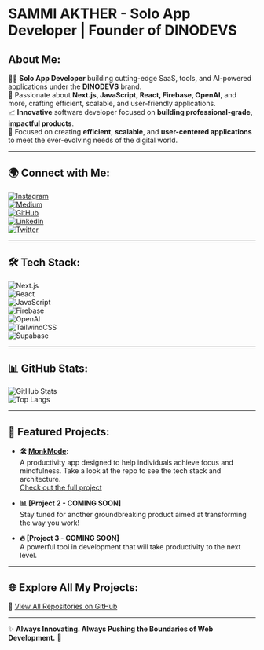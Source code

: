 # **SAMMI AKTHER - Solo App Developer | Founder of DINODEVS**

## About Me:
👨‍💻 **Solo App Developer** building cutting-edge SaaS, tools, and AI-powered applications under the **DINODEVS** brand.  
🚀 Passionate about **Next.js, JavaScript, React, Firebase, OpenAI**, and more, crafting efficient, scalable, and user-friendly applications.  
📈 **Innovative** software developer focused on **building professional-grade, impactful products**.  
🎯 Focused on creating **efficient**, **scalable**, and **user-centered applications** to meet the ever-evolving needs of the digital world.  

---

## 🌍 **Connect with Me:**
[![Instagram](https://img.shields.io/badge/Instagram-dinodevs__official-E4405F?style=for-the-badge&logo=instagram&logoColor=white)](https://instagram.com/dinodevs_official)  
[![Medium](https://img.shields.io/badge/Medium-dinodevs__official-000000?style=for-the-badge&logo=medium&logoColor=white)](https://medium.com/@dinodevs_official)  
[![GitHub](https://img.shields.io/badge/GitHub-DINODEVS-181717?style=for-the-badge&logo=github&logoColor=white)](https://github.com/dinodevs-official)  
[![LinkedIn](https://img.shields.io/badge/LinkedIn-SammiAkther-0077B5?style=for-the-badge&logo=linkedin&logoColor=white)](https://www.linkedin.com/in/sammiakther)  
[![Twitter](https://img.shields.io/badge/Twitter-DINODEVS-1DA1F2?style=for-the-badge&logo=twitter&logoColor=white)](https://twitter.com/dinodevs_official)

---

## 🛠 **Tech Stack:**
![Next.js](https://img.shields.io/badge/Next.js-000000?style=for-the-badge&logo=next.js&logoColor=white)  
![React](https://img.shields.io/badge/React-20232A?style=for-the-badge&logo=react&logoColor=61DAFB)  
![JavaScript](https://img.shields.io/badge/JavaScript-F7DF1E?style=for-the-badge&logo=javascript&logoColor=black)  
![Firebase](https://img.shields.io/badge/Firebase-FFCA28?style=for-the-badge&logo=firebase&logoColor=black)  
![OpenAI](https://img.shields.io/badge/OpenAI-412991?style=for-the-badge&logo=openai&logoColor=white)  
![TailwindCSS](https://img.shields.io/badge/TailwindCSS-38B2AC?style=for-the-badge&logo=tailwind-css&logoColor=white)  
![Supabase](https://img.shields.io/badge/Supabase-3ECF8E?style=for-the-badge&logo=supabase&logoColor=white)

---

## 📊 **GitHub Stats:**
![GitHub Stats](https://github-readme-stats.vercel.app/api?username=dinodevs-official&show_icons=true&theme=radical)  
![Top Langs](https://github-readme-stats.vercel.app/api/top-langs/?username=dinodevs-official&layout=compact&theme=radical)

---

## 🚀 **Featured Projects:**

- **🛠 [MonkMode](https://themonkmode.vercel.app/):**  
  A productivity app designed to help individuals achieve focus and mindfulness. Take a look at the repo to see the tech stack and architecture.  
  [Check out the full project](https://github.com/dinodevs-official/MonkMode)
  
- **📊 [Project 2 - COMING SOON]**  
  Stay tuned for another groundbreaking product aimed at transforming the way you work!

- **🔥 [Project 3 - COMING SOON]**  
  A powerful tool in development that will take productivity to the next level.

---

## 🌐 **Explore All My Projects:**
🔗 [View All Repositories on GitHub](https://github.com/dinodevs-official)

---

✨ **Always Innovating. Always Pushing the Boundaries of Web Development.** 🚀
